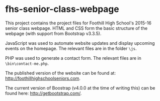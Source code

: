 # fhs-senior-class-webpage
This project contains the project files for Foothill High School's 2015-16 senior class webpage. HTML and CSS form the basic structure of the webpage (with support from Bootstrap v3.3.5).

JavaScript was used to automate website updates and display upcoming events on the homepage. The relevant files are in the folder `\js`.

PHP was used to generate a contact form. The relevant files are in `\bin\contact-me.php`.

The published version of the website can be found at: http://foothillhighschoolseniors.com.

The current version of Boostrap (v4.0.0 at the time of writing this) can be found here: http://getbootstrap.com/. 
